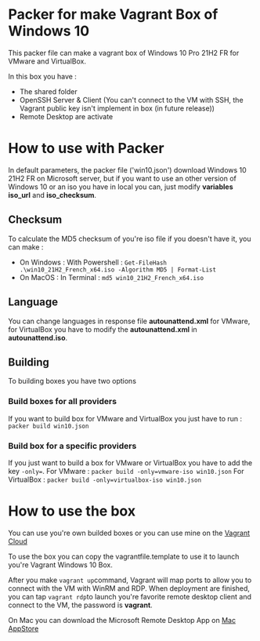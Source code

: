 # Packer for make Vagrant Box of Windows 10

This packer file can make a vagrant box of Windows 10 Pro 21H2 FR for VMware and VirtualBox.

In this box you have :

- The shared folder
- OpenSSH Server & Client (You can't connect to the VM with SSH, the Vagrant public key isn't implement in box (in future release))
- Remote Desktop are activate 

# How to use with Packer

In default parameters, the packer file ('win10.json') download Windows 10 21H2 FR on Microsoft server, but if you want to use an other version of Windows 10 or an iso you have in local you can, just modify **variables iso_url** and **iso_checksum**.

## Checksum

To calculate the MD5 checksum of you're iso file if you doesn't have it, you can make :
- On Windows : With Powershell : ``Get-FileHash .\win10_21H2_French_x64.iso -Algorithm MD5 | Format-List``
- On MacOS : In Terminal : ``md5 win10_21H2_French_x64.iso``

## Language

You can change languages in response file **autounattend.xml** for VMware, for VirtualBox you have to modify the **autounattend.xml** in **autounattend.iso**.

## Building

To building boxes you have two options

### Build boxes for all providers

If you want to build box for VMware and VirtualBox you just have to run :
``packer build win10.json``

### Build box for a specific providers

If you just want to build a box for VMware or VirtualBox you have to add the key ``-only=``. 
For VMware : ``packer build -only=vmware-iso win10.json``
For VirtualBox : ``packer build -only=virtualbox-iso win10.json``

# How to use the box

You can use you're own builded boxes or you can use mine on the [Vagrant Cloud](https://app.vagrantup.com/thtom/boxes/Windows-10-Pro-21H2-FR)

To use the box you can copy the vagrantfile.template to use it to launch you're Vagrant Windows 10 Box.

After you make ``vagrant up``command, Vagrant will map ports to allow you to connect with the VM with WinRM and RDP.
When deployment are finished, you can tap ``vagrant rdp``to launch you're favorite remote desktop client and connect to the VM, the password is **vagrant**.

On Mac you can download the  Microsoft Remote Desktop App on [Mac AppStore](https://apps.apple.com/fr/app/microsoft-remote-desktop/id1295203466?mt=12)